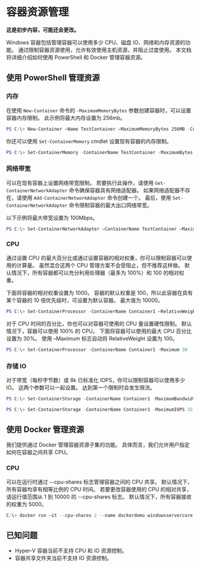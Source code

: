 # 容器资源管理

**这是初步内容，可能还会更改。**

Windows 容器包括管理容器可以使用多少 CPU、磁盘 IO、网络和内存资源的功能。 通过限制容器资源使用，允许有效使用主机资源，并阻止过度使用。 本文档将详细介绍如何使用 PowerShell 和 Docker 管理容器资源。

## 使用 PowerShell 管理资源

### 内存

在使用 `New-Container` 命令的 `-MaximumMemoryBytes` 参数创建容器时，可以设置容器内存限制。 此示例将最大内存设置为 256mb。

```powershell
PS C:\> New-Container –Name TestContainer –MaximumMemoryBytes 256MB -ContainerimageName WindowsServerCore
```
你还可以使用 `Set-ContainerMemory` cmdlet 设置现有容器的内存限制。

```powershell
PS C:\> Set-ContainerMemory -ContainerName TestContainer -MaximumBytes 500mb
```

### 网络带宽

可以在现有容器上设置网络带宽限制。 若要执行此操作，请使用 `Get-ContainerNetworkAdapter` 命令确保容器具有网络适配器。 如果网络适配器不存在，请使用 `Add-ContainerNetworkAdapter` 命令创建一个。 最后，使用 `Set-ContainerNetworkAdapter` 命令限制容器的最大出口网络带宽。

以下示例将最大带宽设置为 100Mbps。

```powershell
PS C:\> Set-ContainerNetworkAdapter –ContainerName TestContainer –MaximumBandwidth 100000000
```

### CPU

通过设置 CPU 的最大百分比或通过设置容器的相对权重，你可以限制容器可以使用的计算量。 虽然混合这两个 CPU 管理方案不会受阻止，但不推荐这样做。 默认情况下，所有容器都可以充分利用处理器（最多为 100%）和 100 的相对权重。

下面将容器的相对权重设置为 1000。 容器的默认权重是 100，所以此容器在具有某个容器的 10 倍优先级时，可设置为默认容器。 最大值为 10000。

```powershell
PS C:\> Set-ContainerProcessor -ContainerName Container1 –RelativeWeight 10000.
```

对于 CPU 时间的百分比，你也可以对容器可使用的 CPU 量设置硬性限制。 默认情况下，容器可以使用 100% 的 CPU。 下面将容器可以使用的最大 CPU 百分比设置为 30%。 使用 –Maximum 标志自动将 RelativeWeight 设置为 100。

```powershell
PS C:\> Set-ContainerProcessor -ContainerName Container1 -Maximum 30
```

### 存储 IO

对于带宽（每秒字节数）或 8k 已标准化 IOPS，你可以限制容器可以使用多少 IO。 这两个参数可以一起设置。 达到第一个限制时会发生限流。

```powershell
PS C:\> Set-ContainerStorage -ContainerName Container1 -MaximumBandwidth 1000000
```
```powershell
PS C:\> Set-ContainerStorage -ContainerName Container1 -MaximumIOPS 32
```

## 使用 Docker 管理资源

我们提供通过 Docker 管理容器资源子集的功能。 具体而言，我们允许用户指定如何在容器之间共享 CPU。

### CPU

可以在运行时通过 --cpu-shares 标志管理容器之间的 CPU 共享。 默认情况下，所有容器均享有相等比例的 CPU 时间。 若要更改容器使用的 CPU 的相对共享，请运行值范围从 1 到 10000 的 --cpu-shares 标志。 默认情况下，所有容器接收的权重为 5000。

```powershell 
C:\> docker run –it --cpu-shares 2 --name dockerdemo windowsservercore cmd
```

## 已知问题

- Hyper-V 容器当前不支持 CPU 和 IO 资源控制。
- 容器共享文件夹当前不支持 IO 资源控制。





